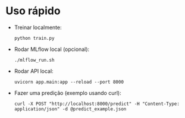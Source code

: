 # Uso rápido

- Treinar localmente:
  ```
  python train.py
  ```

- Rodar MLflow local (opcional):
  ```
  ./mlflow_run.sh
  ```

- Rodar API local:
  ```
  uvicorn app.main:app --reload --port 8000
  ```

- Fazer uma predição (exemplo usando curl):
  ```
  curl -X POST "http://localhost:8000/predict" -H "Content-Type: application/json" -d @predict_example.json
  ```
